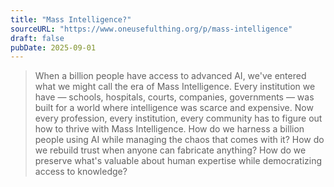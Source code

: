 ```yaml
---
title: "Mass Intelligence?"
sourceURL: "https://www.oneusefulthing.org/p/mass-intelligence"
draft: false
pubDate: 2025-09-01
---
```


> When a billion people have access to advanced AI, we've entered what we might call the era of Mass Intelligence. Every institution we have — schools, hospitals, courts, companies, governments — was built for a world where intelligence was scarce and expensive. Now every profession, every institution, every community has to figure out how to thrive with Mass Intelligence. How do we harness a billion people using AI while managing the chaos that comes with it? How do we rebuild trust when anyone can fabricate anything? How do we preserve what's valuable about human expertise while democratizing access to knowledge?
